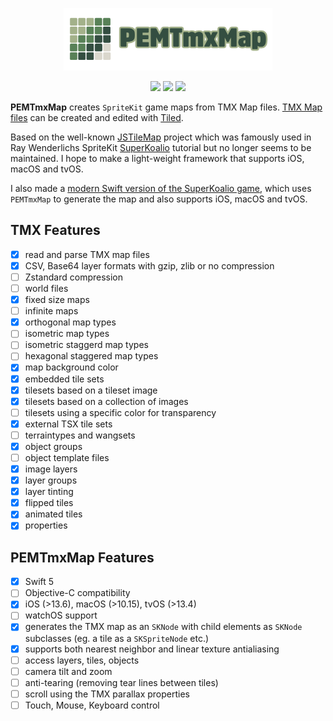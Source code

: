 <p align="center">
<a href="https://github.com/p-edge-media/PEMTmxMap"><img src="Demo/Assets.xcassets/logo.imageset/logo.png" height="100"/>
<p align="center">
<a href="https://swift.org"><img src="https://img.shields.io/badge/Swift-5-brightgreen.svg"></a>
<a href="https://developer.apple.com/download/more/"><img src="https://img.shields.io/badge/Xcode-orange.svg"></a>
<a href="https://www.apple.com"><img src="https://img.shields.io/badge/platforms-iOS%20%7C%20tvOS%20%7C%20macOS-red.svg"></a>
</p>

**PEMTmxMap** creates `SpriteKit` game maps from TMX Map files. [TMX Map files][tmx-map-url] can be created and edited with [Tiled][tiled-url].

Based on the well-known [JSTileMap][jstilemap-url] project which was famously used in Ray Wenderlichs SpriteKit [SuperKoalio][superkoalio-url] tutorial but no longer seems to be maintained. I hope to make a light-weight framework that supports iOS, macOS and tvOS.

I also made a [modern Swift version of the SuperKoalio game][superkoalio-project-url], which uses `PEMTmxMap` to generate the map and also supports iOS, macOS and tvOS.

## TMX Features

- [X] read and parse TMX map files
- [X] CSV, Base64 layer formats with gzip, zlib or no compression
- [ ] Zstandard compression 
- [ ] world files
- [X] fixed size maps
- [ ] infinite maps
- [X] orthogonal map types
- [ ] isometric map types
- [ ] isometric staggerd map types
- [ ] hexagonal staggered map types
- [X] map background color
- [X] embedded tile sets
- [X] tilesets based on a tileset image
- [X] tilesets based on a collection of images
- [ ] tilesets using a specific color for transparency
- [X] external TSX tile sets
- [ ] terraintypes and wangsets
- [X] object groups
- [ ] object template files
- [X] image layers
- [X] layer groups
- [X] layer tinting
- [X] flipped tiles
- [X] animated tiles
- [X] properties

## PEMTmxMap Features

- [X] Swift 5
- [ ] Objective-C compatibility
- [X] iOS (>13.6), macOS (>10.15), tvOS (>13.4)
- [ ] watchOS support
- [X] generates the TMX map as an `SKNode` with child elements as `SKNode` subclasses (eg. a tile as a `SKSpriteNode` etc.)
- [X] supports both nearest neighbor and linear texture antialiasing
- [ ] access layers, tiles, objects
- [ ] camera tilt and zoom
- [ ] anti-tearing (removing tear lines between tiles)
- [ ] scroll using the TMX parallax properties
- [ ] Touch, Mouse, Keyboard control

[tmx-map-url]:https://doc.mapeditor.org/en/stable/reference/tmx-map-format/#
[tiled-url]:http://www.mapeditor.org
[jstilemap-url]:https://github.com/slycrel/JSTileMap
[superkoalio-project-url]:https://github.com/p-edge-media/PEMSuperKoalio
[superkoalio-url]:https://www.raywenderlich.com/2554-sprite-kit-tutorial-how-to-make-a-platform-game-like-super-mario-brothers-part-1
